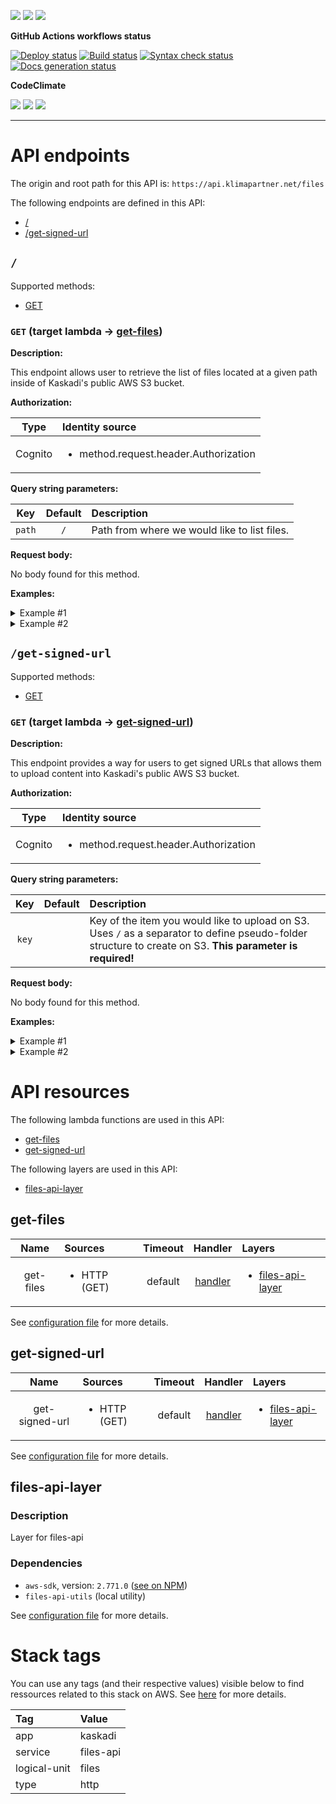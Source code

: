 ![](https://img.shields.io/github/package-json/v/kaskadi/files-api)
![](https://img.shields.io/badge/code--style-standard-blue)
![](https://img.shields.io/github/license/kaskadi/files-api?color=blue)

**GitHub Actions workflows status**

[![Deploy status](https://img.shields.io/github/workflow/status/kaskadi/files-api/deploy?label=deployed&logo=Amazon%20AWS)](https://github.com/kaskadi/files-api/actions?query=workflow%3Adeploy)
[![Build status](https://img.shields.io/github/workflow/status/kaskadi/files-api/build?label=build&logo=mocha)](https://github.com/kaskadi/files-api/actions?query=workflow%3Abuild)
[![Syntax check status](https://img.shields.io/github/workflow/status/kaskadi/files-api/syntax-check?label=syntax-check&logo=serverless)](https://github.com/kaskadi/files-api/actions?query=workflow%3Asyntax-check)
[![Docs generation status](https://img.shields.io/github/workflow/status/kaskadi/files-api/generate-docs?label=docs&logo=read-the-docs)](https://github.com/kaskadi/files-api/actions?query=workflow%3Agenerate-docs)

**CodeClimate**

[![](https://img.shields.io/codeclimate/maintainability/kaskadi/files-api?label=maintainability&logo=Code%20Climate)](https://codeclimate.com/github/kaskadi/files-api)
[![](https://img.shields.io/codeclimate/tech-debt/kaskadi/files-api?label=technical%20debt&logo=Code%20Climate)](https://codeclimate.com/github/kaskadi/files-api)
[![](https://img.shields.io/codeclimate/coverage/kaskadi/files-api?label=test%20coverage&logo=Code%20Climate)](https://codeclimate.com/github/kaskadi/files-api)

<!-- You can add badges inside of this section if you'd like -->

****

<!-- automatically generated documentation will be placed in here -->
# API endpoints

The origin and root path for this API is: `https://api.klimapartner.net/files`

The following endpoints are defined in this API:
- [/](#/)
- [/get-signed-url](#/get-signed-url)

## `/` <a name="/"></a>

Supported methods:
- [GET](#/-GET)

### `GET` (target lambda → [get-files](#get-files)) <a name="/-GET"></a>

**Description:**

This endpoint allows user to retrieve the list of files located at a given path inside of Kaskadi's public AWS S3 bucket.

**Authorization:**

|   Type  | Identity source                                       |
| :-----: | :---------------------------------------------------- |
| Cognito | <ul><li>method.request.header.Authorization</li></ul> |

**Query string parameters:**

|   Key  | Default | Description                                  |
| :----: | :-----: | :------------------------------------------- |
| `path` |   `/`   | Path from where we would like to list files. |

**Request body:**

No body found for this method.

**Examples:**

<details>
<summary>Example #1</summary>

_Request:_

```HTTP
GET https://api.klimapartner.net/files/?path=modules

Headers:
  Authorization: Bearer COGNITO_ACCESS_TOKEN
```

_Response:_

```HTTP
Status code:
  200

Headers:
  Access-Control-Allow-Origin: *

Body:
  [
    {
      "type": "folder",
      "size": 0,
      "lastModified": "2020-01-14T15:07:20.000Z",
      "path": "modules/@kaskadi/"
    },
    {
      "type": "folder",
      "size": 6272,
      "lastModified": "2020-01-14T15:20:06.000Z",
      "path": "modules/@webcomponents/"
    },
    {
      "type": "folder",
      "size": 0,
      "lastModified": "2020-03-09T07:30:12.000Z",
      "path": "modules/lit-element/"
    },
    {
      "type": "folder",
      "size": 0,
      "lastModified": "2020-03-09T07:30:13.000Z",
      "path": "modules/lit-html/"
    }
  ]
```
</details>

<details>
<summary>Example #2</summary>

_Request:_

```HTTP
GET https://api.klimapartner.net/files/?path=modulezzz

Headers:
  Authorization: Bearer COGNITO_ACCESS_TOKEN
```

_Response:_

```HTTP
Status code:
  404

Headers:
  Access-Control-Allow-Origin: *

Body:
  {
    "message": "No files found under modulezzz/"
  }
```
</details>

## `/get-signed-url` <a name="/get-signed-url"></a>

Supported methods:
- [GET](#get-signed-url-GET)

### `GET` (target lambda → [get-signed-url](#get-signed-url)) <a name="get-signed-url-GET"></a>

**Description:**

This endpoint provides a way for users to get signed URLs that allows them to upload content into Kaskadi's public AWS S3 bucket.

**Authorization:**

|   Type  | Identity source                                       |
| :-----: | :---------------------------------------------------- |
| Cognito | <ul><li>method.request.header.Authorization</li></ul> |

**Query string parameters:**

|  Key  | Default | Description                                                                                                                                                |
| :---: | :-----: | :--------------------------------------------------------------------------------------------------------------------------------------------------------- |
| `key` |         | Key of the item you would like to upload on S3. Uses `/` as a separator to define pseudo-folder structure to create on S3. **This parameter is required!** |

**Request body:**

No body found for this method.

**Examples:**

<details>
<summary>Example #1</summary>

_Request:_

```HTTP
GET https://api.klimapartner.net/files/get-signed-url?key=imgs/apple.png

Headers:
  Authorization: Bearer COGNITO_ACCESS_TOKEN
```

_Response:_

```HTTP
Status code:
  200

Headers:
  Access-Control-Allow-Origin: *

Body:
  {
    "presignedUrl": "https://some.signed.url/to/upload/file?where=in_cdn",
    "imgUrl": "https://cdn.klimapartner.net/imgs/apple.png"
  }
```
</details>

<details>
<summary>Example #2</summary>

_Request:_

```HTTP
GET https://api.klimapartner.net/files/get-signed-url

Headers:
  Authorization: Bearer COGNITO_ACCESS_TOKEN
```

_Response:_

```HTTP
Status code:
  400

Headers:
  Access-Control-Allow-Origin: *

Body:
  {
    "message": "Please provide a key parameter in your query string for the key of the file you would like to upload."
  }
```
</details>

# API resources

The following lambda functions are used in this API:
- [get-files](#get-files)
- [get-signed-url](#get-signed-url)

The following layers are used in this API:
- [files-api-layer](#files-api-layer)

## get-files <a name="get-files"></a>

|    Name   | Sources                      | Timeout |                   Handler                   | Layers                                                |
| :-------: | :--------------------------- | :-----: | :-----------------------------------------: | :---------------------------------------------------- |
| get-files | <ul><li>HTTP (GET)</li></ul> | default | [handler](./lambdas/get-files/get-files.js) | <ul><li>[files-api-layer](#files-api-layer)</li></ul> |

See [configuration file](./serverless.yml) for more details.

## get-signed-url <a name="get-signed-url"></a>

|      Name      | Sources                      | Timeout |                        Handler                        | Layers                                                |
| :------------: | :--------------------------- | :-----: | :---------------------------------------------------: | :---------------------------------------------------- |
| get-signed-url | <ul><li>HTTP (GET)</li></ul> | default | [handler](./lambdas/get-signed-url/get-signed-url.js) | <ul><li>[files-api-layer](#files-api-layer)</li></ul> |

See [configuration file](./serverless.yml) for more details.

## files-api-layer <a name="files-api-layer"></a>

### Description

Layer for files-api

### Dependencies

- `aws-sdk`, version: `2.771.0` ([see on NPM](https://www.npmjs.com/package/aws-sdk))
- `files-api-utils` (local utility)

See [configuration file](./serverless.yml) for more details.

# Stack tags

You can use any tags (and their respective values) visible below to find ressources related to this stack on AWS. See [here](https://docs.amazonaws.cn/en_us/AWSCloudFormation/latest/UserGuide/aws-properties-resource-tags.html) for more details.

| Tag          | Value     |
| :----------- | :-------- |
| app          | kaskadi   |
| service      | files-api |
| logical-unit | files     |
| type         | http      |
<!-- automatically generated documentation will be placed in here -->

<!-- You can customize this template as you'd like! -->
